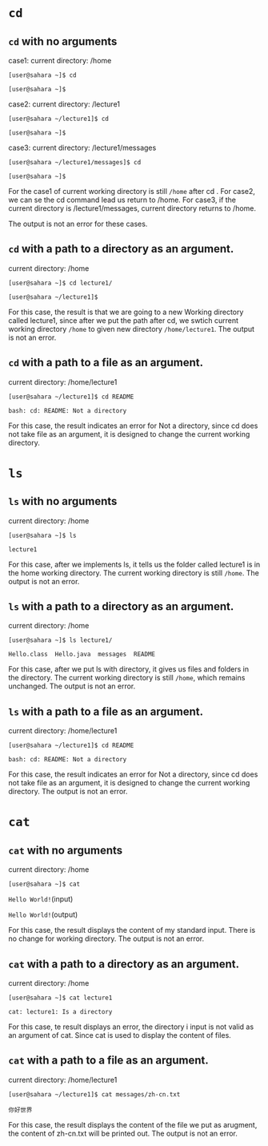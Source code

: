 # `cd`

## `cd` with no arguments

case1: current directory: /home

`[user@sahara ~]$ cd`

`[user@sahara ~]$`

case2: current directory: /lecture1

`[user@sahara ~/lecture1]$ cd`

`[user@sahara ~]$`

case3: current directory: /lecture1/messages

`[user@sahara ~/lecture1/messages]$ cd `

`[user@sahara ~]$`


For the case1 of current working directory is still `/home` after cd . For case2, we can se the cd command lead us return to /home. For case3, if the current directory is /lecture1/messages, current directory returns to /home. 

The output is not an error for these cases.


## `cd` with a path to a directory as an argument.

current directory: /home

`[user@sahara ~]$ cd lecture1/`

`[user@sahara ~/lecture1]$ `

For this case, the result is that we are going to a new Working directory called lecture1, since after we put the path after cd, we swtich current working directory `/home` to given new directory `/home/lecture1`.
The output is not an error.


## `cd` with a path to a file as an argument.

current directory: /home/lecture1

`[user@sahara ~/lecture1]$ cd README`

`bash: cd: README: Not a directory`


For this case, the result indicates an error for Not a directory, since cd does not take file as an argument, it is designed to change the current working directory.



# `ls`

## `ls` with no arguments

current directory: /home

`[user@sahara ~]$ ls`

`lecture1`


For this case, after we implements ls, it tells us the folder called lecture1 is in the home working directory. The current working directory is still `/home`.
The output is not an error.


## `ls` with a path to a directory as an argument.

current directory: /home

`[user@sahara ~]$ ls lecture1/`

`Hello.class  Hello.java  messages  README`



For this case, after we put ls with directory, it gives us files and folders in the directory. The current working directory is still `/home`, which remains unchanged.
The output is not an error.


## `ls` with a path to a file as an argument.

current directory: /home/lecture1

`[user@sahara ~/lecture1]$ cd README`

`bash: cd: README: Not a directory`



For this case, the result indicates an error for Not a directory, since cd does not take file as an argument, it is designed to change the current working directory.
The output is not an error.


# `cat`

## `cat` with no arguments

current directory: /home

`[user@sahara ~]$ cat`

`Hello World!`(input)

`Hello World!`(output)



For this case, the result displays the content of my standard input. There is no change for working directory.
The output is not an error.




## `cat` with a path to a directory as an argument.

current directory: /home

`[user@sahara ~]$ cat lecture1`

`cat: lecture1: Is a directory`



For this case, te result displays an error, the directory i input is not valid as an argument of cat. Since cat is used to display the content of files.


## `cat` with a path to a file as an argument.

current directory: /home/lecture1

`[user@sahara ~/lecture1]$ cat messages/zh-cn.txt`

`你好世界`



For this case, the result displays the content of the file we put as arugment, the content of zh-cn.txt will be printed out. 
The output is not an error.



